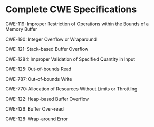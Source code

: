 

# Complete CWE Specifications

CWE-119: Improper Restriction of Operations within the Bounds of a Memory Buffer

CWE-190: Integer Overflow or Wraparound

CWE-121: Stack-based Buffer Overflow

CWE-1284: Improper Validation of Specified Quantity in Input

CWE-125: Out-of-bounds Read

CWE-787: Out-of-bounds Write

CWE-770: Allocation of Resources Without Limits or Throttling

CWE-122: Heap-based Buffer Overflow

CWE-126: Buffer Over-read

CWE-128: Wrap-around Error